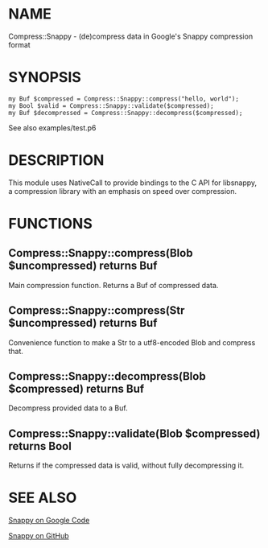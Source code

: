 # NAME

Compress::Snappy - (de)compress data in Google's Snappy compression format

# SYNOPSIS

```perl6
my Buf $compressed = Compress::Snappy::compress("hello, world");
my Bool $valid = Compress::Snappy::validate($compressed);
my Buf $decompressed = Compress::Snappy::decompress($compressed);
```

See also examples/test.p6

# DESCRIPTION

This module uses NativeCall to provide bindings to the C API for libsnappy, a
compression library with an emphasis on speed over compression.

# FUNCTIONS

## Compress::Snappy::compress(Blob $uncompressed) returns Buf

Main compression function. Returns a Buf of compressed data.

## Compress::Snappy::compress(Str $uncompressed) returns Buf

Convenience function to make a Str to a utf8-encoded Blob and compress that.

## Compress::Snappy::decompress(Blob $compressed) returns Buf

Decompress provided data to a Buf.

## Compress::Snappy::validate(Blob $compressed) returns Bool

Returns if the compressed data is valid, without fully decompressing it.

# SEE ALSO

[Snappy on Google Code](https://code.google.com/p/snappy/)

[Snappy on GitHub](https://github.com/google/snappy)
